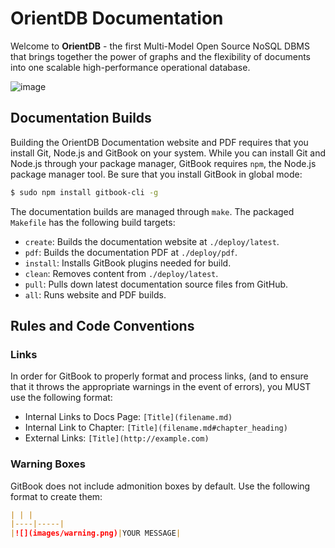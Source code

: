 # OrientDB Documentation

Welcome to **OrientDB** - the first Multi-Model Open Source NoSQL DBMS that brings together the power of graphs and the flexibility of documents into one scalable high-performance operational database.

![image](http://www.orientdb.com/images/orientdb_logo_mid.png)

## Documentation Builds

Building the OrientDB Documentation website and PDF requires that you install Git, Node.js and GitBook on your system.  While you can install Git and Node.js through your package manager, GitBook requires `npm`, the Node.js package manager tool.  Be sure that you install GitBook in global mode:

```sh
$ sudo npm install gitbook-cli -g
```

The documentation builds are managed through `make`.  The packaged `Makefile` has the following build targets:

- `create`: Builds the documentation website at `./deploy/latest`.
- `pdf`: Builds the documentation PDF at `./deploy/pdf`.
- `install`: Installs GitBook plugins needed for build.
- `clean`: Removes content from `./deploy/latest`.
- `pull`: Pulls down latest documentation source files from GitHub.
- `all`: Runs website and PDF builds.


## Rules and Code Conventions

### Links

In order for GitBook to properly format and process links, (and to ensure that it throws the appropriate warnings in the event of errors), you MUST use the following format:

- Internal Links to Docs Page: `[Title](filename.md)`
- Internal Link to Chapter: `[Title](filename.md#chapter_heading)`
- External Links: `[Title](http://example.com)`

### Warning Boxes

GitBook does not include admonition boxes by default.  Use the following format to create them:

```markdown
| | |
|----|-----|
|![](images/warning.png)|YOUR MESSAGE|
```






